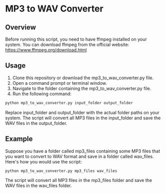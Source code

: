 
# MP3 to WAV Converter


## Overview

Before running this script, you need to have ffmpeg installed on your system. You can download ffmpeg from the official website: https://www.ffmpeg.org/download.html
## Usage

1. Clone this repository or download the mp3_to_wav_converter.py file.
2. Open a command prompt or terminal window.
3. Navigate to the folder containing the mp3_to_wav_converter.py file.
4. Run the following command:

```bash
python mp3_to_wav_converter.py input_folder output_folder
```

Replace input_folder and output_folder with the actual folder paths on your system. The script will convert all MP3 files in the input_folder and save the WAV files in the output_folder.
## Example

Suppose you have a folder called mp3_files containing some MP3 files that you want to convert to WAV format and save in a folder called wav_files. Here's how you would use the script:

```bash
python mp3_to_wav_converter.py mp3_files wav_files
```

The script will convert all MP3 files in the mp3_files folder and save the WAV files in the wav_files folder.